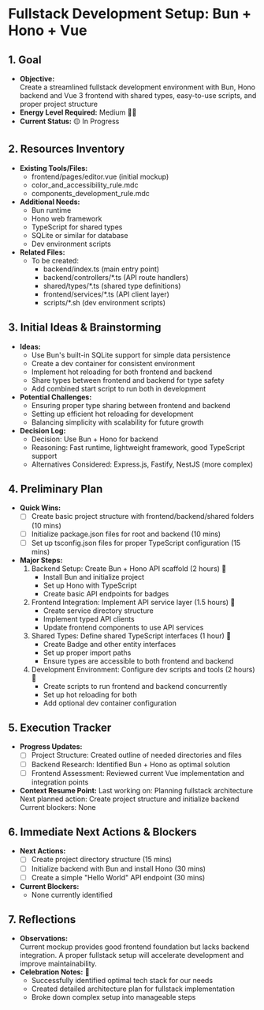 # Fullstack Development Setup: Bun + Hono + Vue

## 1. Goal
- **Objective:**  
  Create a streamlined fullstack development environment with Bun, Hono backend and Vue 3 frontend with shared types, easy-to-use scripts, and proper project structure
- **Energy Level Required:** Medium 🔋🔋
- **Current Status:** 🟡 In Progress

## 2. Resources Inventory
- **Existing Tools/Files:**  
  - frontend/pages/editor.vue (initial mockup)
  - color_and_accessibility_rule.mdc
  - components_development_rule.mdc
- **Additional Needs:**  
  - Bun runtime
  - Hono web framework
  - TypeScript for shared types
  - SQLite or similar for database
  - Dev environment scripts
- **Related Files:**  
  - To be created:
    - backend/index.ts (main entry point)
    - backend/controllers/*.ts (API route handlers)
    - shared/types/*.ts (shared type definitions)
    - frontend/services/*.ts (API client layer)
    - scripts/*.sh (dev environment scripts)

## 3. Initial Ideas & Brainstorming
- **Ideas:**  
  - Use Bun's built-in SQLite support for simple data persistence
  - Create a dev container for consistent environment
  - Implement hot reloading for both frontend and backend
  - Share types between frontend and backend for type safety
  - Add combined start script to run both in development
- **Potential Challenges:**  
  - Ensuring proper type sharing between frontend and backend
  - Setting up efficient hot reloading for development
  - Balancing simplicity with scalability for future growth
- **Decision Log:**
  - Decision: Use Bun + Hono for backend
  - Reasoning: Fast runtime, lightweight framework, good TypeScript support
  - Alternatives Considered: Express.js, Fastify, NestJS (more complex)

## 4. Preliminary Plan
- **Quick Wins:**
  - [ ] Create basic project structure with frontend/backend/shared folders (10 mins)
  - [ ] Initialize package.json files for root and backend (10 mins)
  - [ ] Set up tsconfig.json files for proper TypeScript configuration (15 mins)
- **Major Steps:**  
  1. Backend Setup: Create Bun + Hono API scaffold (2 hours) 🎯
     - Install Bun and initialize project
     - Set up Hono with TypeScript
     - Create basic API endpoints for badges
  2. Frontend Integration: Implement API service layer (1.5 hours) 🎯
     - Create service directory structure
     - Implement typed API clients
     - Update frontend components to use API services
  3. Shared Types: Define shared TypeScript interfaces (1 hour) 🎯
     - Create Badge and other entity interfaces
     - Set up proper import paths
     - Ensure types are accessible to both frontend and backend
  4. Development Environment: Configure dev scripts and tools (2 hours) 🎯
     - Create scripts to run frontend and backend concurrently
     - Set up hot reloading for both
     - Add optional dev container configuration

## 5. Execution Tracker
- **Progress Updates:**  
  - [ ] Project Structure: Created outline of needed directories and files
  - [ ] Backend Research: Identified Bun + Hono as optimal solution
  - [ ] Frontend Assessment: Reviewed current Vue implementation and integration points
- **Context Resume Point:**
  Last working on: Planning fullstack architecture
  Next planned action: Create project structure and initialize backend
  Current blockers: None

## 6. Immediate Next Actions & Blockers
- **Next Actions:** 
  - [ ] Create project directory structure (15 mins)
  - [ ] Initialize backend with Bun and install Hono (30 mins)
  - [ ] Create a simple "Hello World" API endpoint (30 mins)
- **Current Blockers:**
  - None currently identified

## 7. Reflections
- **Observations:**  
  Current mockup provides good frontend foundation but lacks backend integration. A proper fullstack setup will accelerate development and improve maintainability.
- **Celebration Notes:** 🎉
  - Successfully identified optimal tech stack for our needs
  - Created detailed architecture plan for fullstack implementation
  - Broke down complex setup into manageable steps 